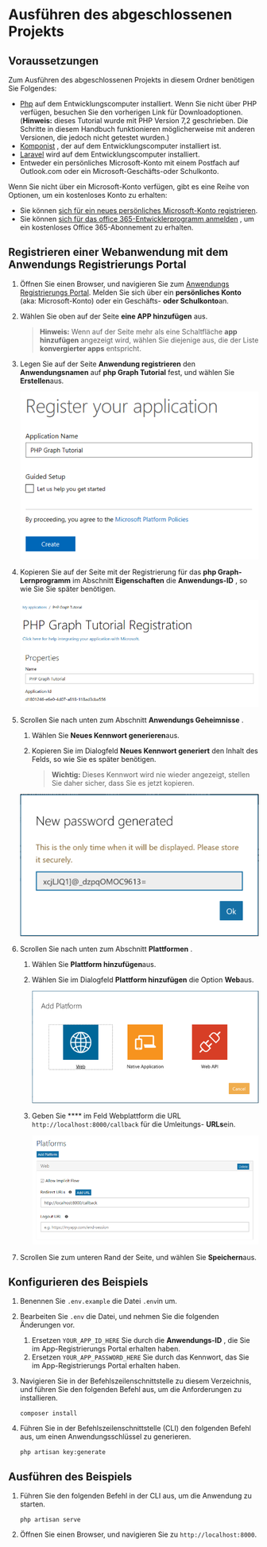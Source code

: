# <a name="how-to-run-the-completed-project"></a>Ausführen des abgeschlossenen Projekts

## <a name="prerequisites"></a>Voraussetzungen

Zum Ausführen des abgeschlossenen Projekts in diesem Ordner benötigen Sie Folgendes:

- [Php](http://php.net/downloads.php) auf dem Entwicklungscomputer installiert. Wenn Sie nicht über PHP verfügen, besuchen Sie den vorherigen Link für Downloadoptionen. (**Hinweis:** dieses Tutorial wurde mit PHP Version 7,2 geschrieben. Die Schritte in diesem Handbuch funktionieren möglicherweise mit anderen Versionen, die jedoch nicht getestet wurden.)
- [Komponist](https://getcomposer.org/) , der auf dem Entwicklungscomputer installiert ist.
- [Laravel](https://laravel.com/) wird auf dem Entwicklungscomputer installiert.
- Entweder ein persönliches Microsoft-Konto mit einem Postfach auf Outlook.com oder ein Microsoft-Geschäfts-oder Schulkonto.

Wenn Sie nicht über ein Microsoft-Konto verfügen, gibt es eine Reihe von Optionen, um ein kostenloses Konto zu erhalten:

- Sie können [sich für ein neues persönliches Microsoft-Konto registrieren](https://signup.live.com/signup?wa=wsignin1.0&rpsnv=12&ct=1454618383&rver=6.4.6456.0&wp=MBI_SSL_SHARED&wreply=https://mail.live.com/default.aspx&id=64855&cbcxt=mai&bk=1454618383&uiflavor=web&uaid=b213a65b4fdc484382b6622b3ecaa547&mkt=E-US&lc=1033&lic=1).
- Sie können [sich für das office 365-Entwicklerprogramm anmelden](https://developer.microsoft.com/office/dev-program) , um ein kostenloses Office 365-Abonnement zu erhalten.

## <a name="register-a-web-application-with-the-application-registration-portal"></a>Registrieren einer Webanwendung mit dem Anwendungs Registrierungs Portal

1. Öffnen Sie einen Browser, und navigieren Sie zum [Anwendungs Registrierungs Portal](https://apps.dev.microsoft.com). Melden Sie sich über ein **persönliches Konto** (aka: Microsoft-Konto) oder ein Geschäfts- **oder Schulkonto**an.

1. Wählen Sie oben auf der Seite **eine APP hinzufügen** aus.

    > **Hinweis:** Wenn auf der Seite mehr als eine Schaltfläche **app hinzufügen** angezeigt wird, wählen Sie diejenige aus, die der Liste **konvergierter apps** entspricht.

1. Legen Sie auf der Seite **Anwendung registrieren** den **Anwendungsnamen** auf **php Graph Tutorial** fest, und wählen Sie **Erstellen**aus.

    ![Screenshot des Erstellens einer neuen app in der APP-Registrierungs Portal-Website](/tutorial/images/arp-create-app-01.png)

1. Kopieren Sie auf der Seite mit der Registrierung für das **php Graph-Lernprogramm** im Abschnitt **Eigenschaften** die **Anwendungs-ID** , so wie Sie Sie später benötigen.

    ![Screenshot der neu erstellten Anwendungs-ID](/tutorial/images/arp-create-app-02.png)

1. Scrollen Sie nach unten zum Abschnitt **Anwendungs Geheimnisse** .

    1. Wählen Sie **Neues Kennwort generieren**aus.
    1. Kopieren Sie im Dialogfeld **Neues Kennwort generiert** den Inhalt des Felds, so wie Sie es später benötigen.

        > **Wichtig:** Dieses Kennwort wird nie wieder angezeigt, stellen Sie daher sicher, dass Sie es jetzt kopieren.

    ![Screenshot des Kennworts der neu erstellten Anwendung](/tutorial/images/arp-create-app-03.png)

1. Scrollen Sie nach unten zum Abschnitt **Plattformen** .

    1. Wählen Sie **Plattform hinzufügen**aus.
    1. Wählen Sie im Dialogfeld **Plattform hinzufügen** die Option **Web**aus.

        ![Screenshot Erstellen einer Plattform für die APP](/tutorial/images/arp-create-app-04.png)

    1. Geben Sie **** im Feld Webplattform die URL `http://localhost:8000/callback` für die Umleitungs- **URLs**ein.

        ![Screenshot der neu hinzugefügten Webplattform für die Anwendung](/tutorial/images/arp-create-app-05.png)

1. Scrollen Sie zum unteren Rand der Seite, und wählen Sie **Speichern**aus.

## <a name="configure-the-sample"></a>Konfigurieren des Beispiels

1. Benennen Sie `.env.example` die Datei `.env`in um.
1. Bearbeiten Sie `.env` die Datei, und nehmen Sie die folgenden Änderungen vor.
    1. Ersetzen `YOUR_APP_ID_HERE` Sie durch die **Anwendungs-ID** , die Sie im App-Registrierungs Portal erhalten haben.
    1. Ersetzen `YOUR_APP_PASSWORD_HERE` Sie durch das Kennwort, das Sie im App-Registrierungs Portal erhalten haben.
1. Navigieren Sie in der Befehlszeilenschnittstelle zu diesem Verzeichnis, und führen Sie den folgenden Befehl aus, um die Anforderungen zu installieren.

    ```Shell
    composer install
    ```
1. Führen Sie in der Befehlszeilenschnittstelle (CLI) den folgenden Befehl aus, um einen Anwendungsschlüssel zu generieren.

    ```Shell
    php artisan key:generate
    ```

## <a name="run-the-sample"></a>Ausführen des Beispiels

1. Führen Sie den folgenden Befehl in der CLI aus, um die Anwendung zu starten.

    ```Shell
    php artisan serve
    ```

1. Öffnen Sie einen Browser, und navigieren Sie zu `http://localhost:8000`.